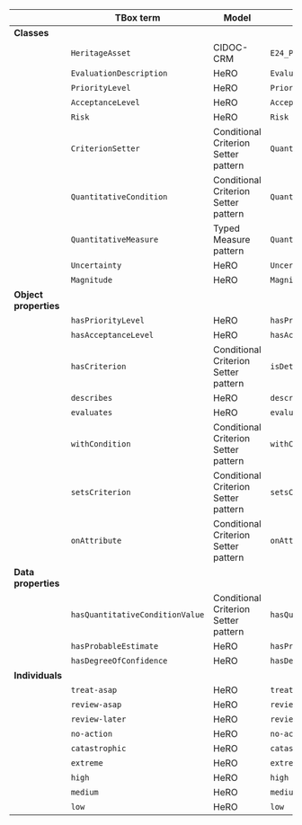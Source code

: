 |                       | **TBox term**                   | **Model**                            | **Refactored term**             | **Full URI**                                                       | **Note** |
|-----------------------|---------------------------------|--------------------------------------|---------------------------------|--------------------------------------------------------------------|----------|
| **Classes**           |                                 |                                      |                                 |                                                                    |          |
|                       | `HeritageAsset`                 | CIDOC-CRM                            | `E24_Physical_Human-Made_Thing` | http://www.cidoc-crm.org/cidoc-crm/E24_Physical_Human-Made_Thing   |          |
|                       | `EvaluationDescription`         | HeRO                                 | `EvaluationDescription`         | https://w3id.org/sirius/ontology/hero/EvaluationDescription        |          |
|                       | `PriorityLevel`                 | HeRO                                 | `PriorityLevel`                 | https://w3id.org/sirius/ontology/hero/PriorityLevel                |          |
|                       | `AcceptanceLevel`               | HeRO                                 | `AcceptanceLevel`               | https://w3id.org/sirius/ontology/hero/AcceptanceLevel              |          |
|                       | `Risk`                          | HeRO                                 | `Risk`                          | https://w3id.org/sirius/ontology/hero/Risk                         |          |
|                       | `CriterionSetter`               | Conditional Criterion Setter pattern | `QuantitativeCriterionSetter`   | https://w3id.org/sirius/ontology/ccs/QuantitativeCriterionSetter   |          |
|                       | `QuantitativeCondition`         | Conditional Criterion Setter pattern | `QuantitativeCondition`         | https://w3id.org/sirius/ontology/ccs/QuantitativeCondition         |          |
|                       | `QuantitativeMeasure`           | Typed Measure pattern                | `QuantitativeMeasure`           | https://w3id.org/sirius/ontology/tm/QuantitativeMeasure            |          |
|                       | `Uncertainty`                   | HeRO                | `Uncertainty`       | https://w3id.org/sirius/ontology/hero/Uncertainty        |          |
|                       | `Magnitude`                     | HeRO                | `Magnitude`                     | https://w3id.org/sirius/ontology/hero/Magnitude                      |          |
| **Object properties** |                                 |                                      |                                 |                                                                    |          |
|                       | `hasPriorityLevel`              | HeRO                                 | `hasPriorityLevel`              | https://w3id.org/sirius/ontology/hero/hasPriorityLevel             |          |
|                       | `hasAcceptanceLevel`            | HeRO                                 | `hasAcceptanceLevel`            | https://w3id.org/sirius/ontology/hero/hasAcceptanceLevel           |          |
|                       | `hasCriterion`                  | Conditional Criterion Setter pattern | `isDeterminedBy`                | https://w3id.org/sirius/ontology/ccs/isDeterminedBy                |          |
|                       | `describes`                     | HeRO                                 | `describes`                     | https://w3id.org/sirius/ontology/hero/describes                    |          |
|                       | `evaluates`                     | HeRO                                 | `evaluates`                     | https://w3id.org/sirius/ontology/hero/evaluates                    |          |
|                       | `withCondition`                 | Conditional Criterion Setter pattern | `withCondition`                 | https://w3id.org/sirius/ontology/ccs/withCondition                 |          |
|                       | `setsCriterion`                 | Conditional Criterion Setter pattern | `setsCriterion`                 | https://w3id.org/sirius/ontology/ccs/setsCriterion                 |          |
|                       | `onAttribute`                   | Conditional Criterion Setter pattern | `onAttribute`                   | https://w3id.org/sirius/ontology/ccs/onAttribute                   |          |
| **Data properties**   |                                 |                                      |                                 |                                                                    |          |
|                       | `hasQuantitativeConditionValue` | Conditional Criterion Setter pattern | `hasQuantitativeConditionValue` | https://w3id.org/sirius/ontology/ccs/hasQuantitativeConditionValue |          |
|                       | `hasProbableEstimate`           | HeRO                | `hasProbableEstimate`           | https://w3id.org/sirius/ontology/hero/hasProbableEstimate            |          |
|                       | `hasDegreeOfConfidence`         | HeRO                | `hasDegreeOfConfidence`         | https://w3id.org/sirius/ontology/hero/hasDegreeOfConfidence          |          |
| **Individuals**       |                                 |                                      |                                 |                                                                    |          |
|                       | `treat-asap`                    | HeRO                                 | `treat-asap`                    | https://w3id.org/sirius/ontology/hero/treat-asap                   |          |
|                       | `review-asap`                   | HeRO                                 | `review-asap`                   | https://w3id.org/sirius/ontology/hero/review-asap                  |          |
|                       | `review-later`                  | HeRO                                 | `review-later`                  | https://w3id.org/sirius/ontology/hero/review-later                 |          |
|                       | `no-action`                     | HeRO                                 | `no-action`                     | https://w3id.org/sirius/ontology/hero/no-action                    |          |
|                       | `catastrophic`                  | HeRO                                 | `catastrophic`                  | https://w3id.org/sirius/ontology/hero/catastrophic                 |          |
|                       | `extreme`                       | HeRO                                 | `extreme`                       | https://w3id.org/sirius/ontology/hero/extreme                      |          |
|                       | `high`                          | HeRO                                 | `high`                          | https://w3id.org/sirius/ontology/hero/high                         |          |
|                       | `medium`                        | HeRO                                 | `medium`                        | https://w3id.org/sirius/ontology/hero/medium                       |          |
|                       | `low`                           | HeRO                                 | `low`                           | https://w3id.org/sirius/ontology/hero/low                          |          |